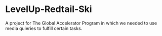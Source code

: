 # LevelUp-Redtail-Ski
A project for The Global Accelerator Program in which we needed to use media quieries to fulfill certain tasks.

